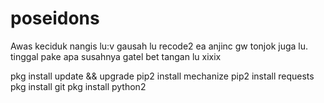 # poseidons
Awas keciduk nangis lu:v
gausah lu recode2 ea anjinc
gw tonjok juga lu. tinggal pake apa susahnya
gatel bet tangan lu xixix

pkg install update && upgrade
pip2 install mechanize
pip2 install requests
pkg install git
pkg install python2 

